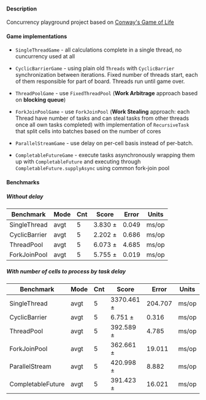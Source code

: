 #### Description

Concurrency playground project based
on [Conway's Game of Life](https://en.wikipedia.org/wiki/Conway%27s_Game_of_Life)

#### Game implementations

- `SingleThreadGame` - all calculations complete in a single thread, no cuncurrency used at all

- `CyclicBarrierGame` - using plain old `Threads` with `CyclicBarrier` synchronization between
  iterations. Fixed number of threads start, each of them responsible for part of board. Threads run
  until game over.

- `ThreadPoolGame` - use `FixedThreadPool` (**Work Arbitrage** approach based on **blocking queue**)

- `ForkJoinPoolGame` - use `ForkJoinPool` (**Work Stealing** approach: each Thread have number of
  tasks and can steal tasks from other threads once all own tasks completed) with implementation
  of `RecursiveTask` that split cells into batches based on the number of cores

- `ParallelStreamGame` - use delay on per-cell basis instead of per-batch.

- `CompletableFutureGame` - execute tasks asynchronously wrapping them up with `CompletableFuture`
  and executing through `CompletableFuture.supplyAsync` using common fork-join pool

#### Benchmarks

##### Without delay

| Benchmark       | Mode | Cnt | Score   | Error | Units |
|-----------------|------|-----|---------|-------|------ |
| SingleThread    | avgt |   5 | 3.830 ± | 0.049 | ms/op |
| CyclicBarrier   | avgt |   5 | 2.202 ± | 0.686 | ms/op |
| ThreadPool      | avgt |   5 | 6.073 ± | 4.685 | ms/op |
| ForkJoinPool    | avgt |   5 | 5.755 ± | 0.019 | ms/op |

##### With number of cells to process by task delay

| Benchmark         | Mode | Cnt | Score      | Error   | Units |
|-------------------|------|-----|------------|---------|-------|
| SingleThread      | avgt |   5 | 3370.461 ± | 204.707 | ms/op |
| CyclicBarrier     | avgt |   5 |    6.751 ± |   0.316 | ms/op |
| ThreadPool        | avgt |   5 |  392.589 ± |   4.785 | ms/op |
| ForkJoinPool      | avgt |   5 |  362.661 ± |  19.011 | ms/op |
| ParallelStream    | avgt |   5 |  420.998 ± |   8.882 | ms/op |
| CompletableFuture | avgt |   5 |  391.423 ± |  16.021 | ms/op |
